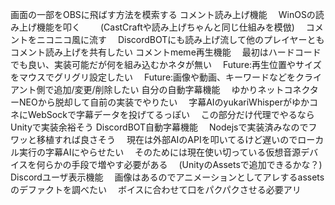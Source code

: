 画面の一部をOBSに飛ばす方法を模索する
コメント読み上げ機能
　WinOSの読み上げ機能を叩く
　　(CastCraftや読み上げちゃんと同じ仕組みを模倣)
　コメントをニコニコ風に流す
　DiscordBOTにも読み上げ流して他のプレイヤーともコメント読み上げを共有したい
コメントmeme再生機能
　最初はハードコードでも良い、実装可能だが何を組み込むかネタが無い
　Future:再生位置やサイズをマウスでグリグリ設定したい
　Future:画像や動画、キーワードなどをクライアント側で追加/変更/削除したい
自分の自動字幕機能
　ゆかりネットコネクターNEOから脱却して自前の実装でやりたい
　字幕AIのyukariWhisperがゆかコネにWebSockで字幕データを投げてるっぽい
　この部分だけ代理でやるならUnityで実装余裕そう
DiscordBOT自動字幕機能
　Nodejsで実装済みなのでフワッと移植すれば良さそう
　現在は外部AIのAPIを叩いてるけど遅いのでローカル実行の字幕AIにやらせたい
　そのためには現在使い切っている仮想音源デバイスを何らかの手段で増やす必要がある
　(UnityのAssetsで追加できるかな？)
Discordユーザ表示機能
　画像はあるのでアニメーションとしてアレするassetsのデファクトを調べたい
　ボイスに合わせて口をパクパクさせる必要アリ 
